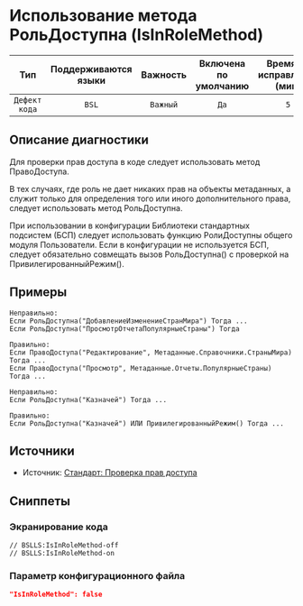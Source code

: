 # Использование метода РольДоступна (IsInRoleMethod)

 Тип | Поддерживаются<br>языки | Важность | Включена<br>по умолчанию | Время на<br>исправление (мин) | Тэги 
 :-: | :-: | :-: | :-: | :-: | :-: 
 `Дефект кода` | `BSL` | `Важный` | `Да` | `5` | `error` 

<!-- Блоки выше заполняются автоматически, не трогать -->
## Описание диагностики
<!-- Описание диагностики заполняется вручную. Необходимо понятным языком описать смысл и схему работу -->
Для проверки прав доступа в коде следует использовать метод ПравоДоступа.

В тех случаях, где роль не дает никаких прав на объекты метаданных, а служит только для определения того или иного дополнительного права, 
следует использовать метод РольДоступна. 

При использовании в конфигурации Библиотеки стандартных подсистем (БСП) следует 
использовать функцию РолиДоступны общего модуля Пользователи. 
Если в конфигурации не используется БСП, следует обязательно совмещать вызов РольДоступна() с проверкой на ПривилегированныйРежим().
## Примеры
<!-- В данном разделе приводятся примеры, на которые диагностика срабатывает, а также можно привести пример, как можно исправить ситуацию -->
```
Неправильно:
Если РольДоступна("ДобавлениеИзменениеСтранМира") Тогда ...
Если РольДоступна("ПросмотрОтчетаПопулярныеСтраны") Тогда
```
```
Правильно:
Если ПравоДоступа("Редактирование", Метаданные.Справочники.СтраныМира) Тогда ...
Если ПравоДоступа("Просмотр", Метаданные.Отчеты.ПопулярныеСтраны) Тогда ...
```
```
Неправильно:
Если РольДоступна("Казначей") Тогда ...
```
```
Правильно:
Если РольДоступна("Казначей") ИЛИ ПривилегированныйРежим() Тогда ...
```
## Источники
<!-- Необходимо указывать ссылки на все источники, из которых почерпнута информация для создания диагностики -->

* Источник: [Стандарт: Проверка прав доступа](https://its.1c.ru/db/v8std#content:737:hdoc)

## Сниппеты

<!-- Блоки ниже заполняются автоматически, не трогать -->
### Экранирование кода

```bsl
// BSLLS:IsInRoleMethod-off
// BSLLS:IsInRoleMethod-on
```

### Параметр конфигурационного файла

```json
"IsInRoleMethod": false
```
